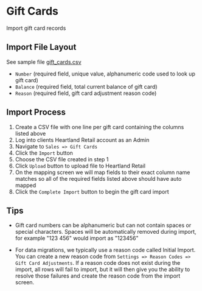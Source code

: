 # Gift Cards

Import gift card records

## Import File Layout

See sample file [gift_cards.csv](../examples/gift_cards.csv)

- `Number` (required field, unique value, alphanumeric code used to look up gift card)
- `Balance` (required field, total current balance of gift card)
- `Reason` (required field, gift card adjustment reason code)

## Import Process

1. Create a CSV file with one line per gift card containing the columns listed above
2. Log into clients Heartland Retail account as an Admin
3. Navigate to `Sales => Gift Cards`
4. Click the `Import` button
5. Choose the CSV file created in step 1
6. Click `Upload` button to upload file to Heartland Retail
7. On the mapping screen we will map fields to their exact column name matches so all of the required fields listed above should have auto mapped
8. Click the `Complete Import` button to begin the gift card import

## Tips

- Gift card numbers can be alphanumeric but can not contain spaces or special characters. Spaces will be automatically removed during import, for example "123 456" would import as "123456"

- For data migrations, we typically use a reason code called Initial Import. You can create a new reason code from `Settings => Reason Codes => Gift Card Adjustments`. If a reason code does not exist during the import, all rows will fail to import, but it will then give you the ability to resolve those failures and create the reason code from the import screen.
